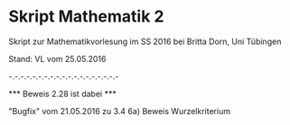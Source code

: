# Skript Mathematik 2

Skript zur Mathematikvorlesung im SS 2016 bei Britta Dorn, Uni Tübingen

Stand: VL vom 25.05.2016

-.-.-.-.-.-.-.-.-.-.-.-.-.-.-.-.-.-.-

*** Beweis 2.28 ist dabei ***

"Bugfix" vom 21.05.2016 zu 3.4 6a) Beweis Wurzelkriterium
